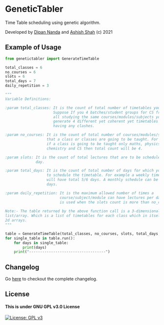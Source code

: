 # GeneticTabler
Time Table scheduling using genetic algorithm.

Developed by [Dipan Nanda](https://github.com/themagicalmammal) and [Ashish Shah](https://github.com/ash-R2D2) (c) 2021

## Example of Usage

```python
from genetictabler import GenerateTimeTable

total_classes = 6
no_courses = 6
slots = 6
total_days = 7
daily_repetition = 3

"""
Variable Definitions:

:param total_classes: It is the count of total number of timetables you want. 
                      Suppose If you 4 batches/student groups for CS freshmen
                      all studying the same courses/modules/subjects you can 
                      generate 4 different yet coherent yet timetables without 
                      having any clashes.

:param no_courses: It is the count of total number of courses/modules/subjects 
                   that a class or classes are going to be taught. For example 
                   if a class is going to be taught only maths, physics, 
                   chemistry and CS then total count will be 4.

:param slots: It is the count of total lectures that are to be scheduled each 
              day. 

:param total_days: It is the count of total number of days for which you want 
                   to schedule the timetable. For example a weekly timetable 
                   will have total 5/6 days. A monthly schedule can be of 25 
                   days.

:param daily_repetition: It is the maximum allowed number of times a 
                         course/subject/module can have lectures per day. It 
                         is used when the slots count is more than no_courses.
                         
Note:- The table returned by the above function call is a 3-dimensional 
list/array. Which is a list of timetables for each class which in itself are 
2d arrays.
"""

table = GenerateTimeTable(total_classes, no_courses, slots, total_days, daily_repetition)
for single_table in table.run():
    for days in single_table:
        print(days)
    print("-----------------------------------")


```

## Changelog
Go [here](https://github.com/themagicalmammal/genetictabler/blob/default/CHANGELOG.md) to checkout the complete changelog.

## License
#### This is under GNU GPL v3.0 License
[![License: GPL v3](https://img.shields.io/badge/License-GPLv3-blue.svg)](https://github.com/themagicalmammal/genetictabler/blob/default/LICENSE)
